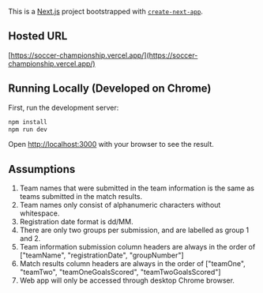 This is a [Next.js](https://nextjs.org/) project bootstrapped with [`create-next-app`](https://github.com/vercel/next.js/tree/canary/packages/create-next-app).

## Hosted URL
[https://soccer-championship.vercel.app/](https://soccer-championship.vercel.app/)

## Running Locally (Developed on Chrome)

First, run the development server:

```bash
npm install
npm run dev
```

Open [http://localhost:3000](http://localhost:3000) with your browser to see the result.

## Assumptions
1. Team names that were submitted in the team information is the same as teams submitted in the match results.
2. Team names only consist of alphanumeric characters without whitespace.
2. Registration date format is dd/MM.
3. There are only two groups per submission, and are labelled as group 1 and 2.
4. Team information submission column headers are always in the order of ["teamName", "registrationDate", "groupNumber"]
5. Match results column headers are always in the order of ["teamOne", "teamTwo", "teamOneGoalsScored", "teamTwoGoalsScored"]
6. Web app will only be accessed through desktop Chrome browser.
